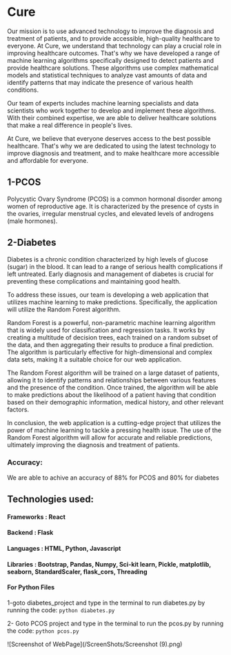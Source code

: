 # Cure

Our mission is to use advanced technology to improve the diagnosis and treatment of patients, and to provide accessible, high-quality healthcare to everyone.
At Cure, we understand that technology can play a crucial role in improving healthcare outcomes. That's why we have developed a range of machine learning algorithms specifically designed to detect patients and provide healthcare solutions. These algorithms use complex mathematical models and statistical techniques to analyze vast amounts of data and identify patterns that may indicate the presence of various health conditions.

Our team of experts includes machine learning specialists and data scientists who work together to develop and implement these algorithms. With their combined expertise, we are able to deliver healthcare solutions that make a real difference in people's lives.

At Cure, we believe that everyone deserves access to the best possible healthcare. That's why we are dedicated to using the latest technology to improve diagnosis and treatment, and to make healthcare more accessible and affordable for everyone.


## 1-PCOS
Polycystic Ovary Syndrome (PCOS) is a common hormonal disorder among women of reproductive age. It is characterized by the presence of cysts in the ovaries, irregular menstrual cycles, and elevated levels of androgens (male hormones).

## 2-Diabetes
Diabetes is a chronic condition characterized by high levels of glucose (sugar) in the blood. It can lead to a range of serious health complications if left untreated. Early diagnosis and management of diabetes is crucial for preventing these complications and maintaining good health.

To address these issues, our team is developing a web application that utilizes machine learning to make predictions. Specifically, the application will utilize the Random Forest algorithm.

Random Forest is a powerful, non-parametric machine learning algorithm that is widely used for classification and regression tasks. It works by creating a multitude of decision trees, each trained on a random subset of the data, and then aggregating their results to produce a final prediction. The algorithm is particularly effective for high-dimensional and complex data sets, making it a suitable choice for our web application.

The Random Forest algorithm will be trained on a large dataset of patients, allowing it to identify patterns and relationships between various features and the presence of the condition. Once trained, the algorithm will be able to make predictions about the likelihood of a patient having that condition based on their demographic information, medical history, and other relevant factors.

In conclusion, the web application is a cutting-edge project that utilizes the power of machine learning to tackle a pressing health issue. The use of the Random Forest algorithm will allow for accurate and reliable predictions, ultimately improving the diagnosis and treatment of patients.

### Accuracy: 
We are able to achive an accuracy of 88% for PCOS and 80% for diabetes

## Technologies used: 

#### Frameworks : React
#### Backend : Flask 
#### Languages : HTML, Python, Javascript
#### Libraries : Bootstrap, Pandas, Numpy, Sci-kit learn, Pickle, matplotlib, seaborn, StandardScaler, flask_cors, Threading


#### For Python Files
1-goto diabetes_project and type in the terminal to run diabetes.py by running the code:
`python diabetes.py`

2- Goto PCOS project and type in the terminal to run the pcos.py by running the code:
`python pcos.py`


![Screenshot of WebPage](/ScreenShots/Screenshot (9).png)
